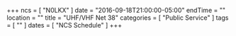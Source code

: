 +++
ncs = [ "N0LKX" ]
date = "2016-09-18T21:00:00-05:00"
endTime = ""
location = ""
title = "UHF/VHF Net 38"
categories = [ "Public Service" ]
tags = [ "" ]
dates = [ "NCS Schedule" ]
+++
